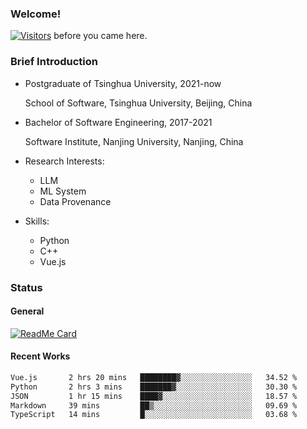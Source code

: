 ### Welcome!

[![Visitors](https://visitor-badge.laobi.icu/badge?page_id=HermitSun.HermitSun)]() before you came here.

### Brief Introduction

- Postgraduate of Tsinghua University, 2021-now
  
  School of Software, Tsinghua University, Beijing, China

- Bachelor of Software Engineering, 2017-2021
  
  Software Institute, Nanjing University, Nanjing, China

- Research Interests:
  - LLM
  - ML System
  - Data Provenance

- Skills:
  - Python
  - C++
  - Vue.js

### Status

#### General

[![ReadMe Card](https://github-readme-stats.hermitsun.vercel.app/api?username=HermitSun&count_private=true&show_icons=true)]()

#### Recent Works

<!--START_SECTION:waka-->

```txt
Vue.js       2 hrs 20 mins   ████████▓░░░░░░░░░░░░░░░░   34.52 %
Python       2 hrs 3 mins    ███████▓░░░░░░░░░░░░░░░░░   30.30 %
JSON         1 hr 15 mins    ████▓░░░░░░░░░░░░░░░░░░░░   18.57 %
Markdown     39 mins         ██▒░░░░░░░░░░░░░░░░░░░░░░   09.69 %
TypeScript   14 mins         █░░░░░░░░░░░░░░░░░░░░░░░░   03.68 %
```

<!--END_SECTION:waka-->
